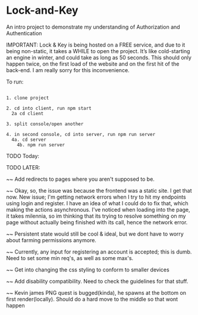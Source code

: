 # Lock-and-Key
An intro project to demonstrate my understanding of Authorization and Authentication

IMPORTANT: Lock & Key is being hosted on a FREE service, and due to it being non-static, it takes a WHILE to open the project. It’s like cold-starting an engine in winter, and could take as long as 50 seconds. This should only happen twice, on the first load of the website and on the first hit of the back-end. I am really sorry for this inconvenience. 

To run:
````

1. clone project

2. cd into client, run npm start
  2a cd client

3. split console/open another

4. in second console, cd into server, run npm run server
  4a. cd server
    4b. npm run server

````

TODO Today: 


TODO LATER: 

 ~~ Add redirects to pages where you aren't supposed to be.

 ~~ Okay, so, the issue was because the frontend was a static site. I get that now. New issue; I'm getting network errors when I try to hit my endpoints using login and register. I have an idea of what I could do to fix that, which making the actions asynchronous. I've noticed when loading into the page, it takes milennia, so im thinking that its trying to resolve something on my page without actually being finished with its call, hence the network error.

 ~~ Persistent state would still be cool & ideal, but we dont have to worry about farming permissions anymore.

 ~~ Currently, any input for registering an account is accepted; this is dumb. Need to set some min req's, as well as some max's.

 ~~ Get into changing the css styling to conform to smaller devices

 ~~ Add disability compatibility. Need to check the guidelines for that stuff.

  ~~ Kevin james PNG quest is bugged(kinda), he spawns at the bottom on first render(locally). Should do a hard move to the middle so that wont happen
